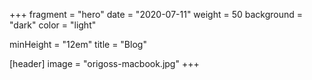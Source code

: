 +++
fragment = "hero"
date = "2020-07-11"
weight = 50
background = "dark"
color = "light"

minHeight = "12em"
title = "Blog"

[header]
  image = "origoss-macbook.jpg"
+++
